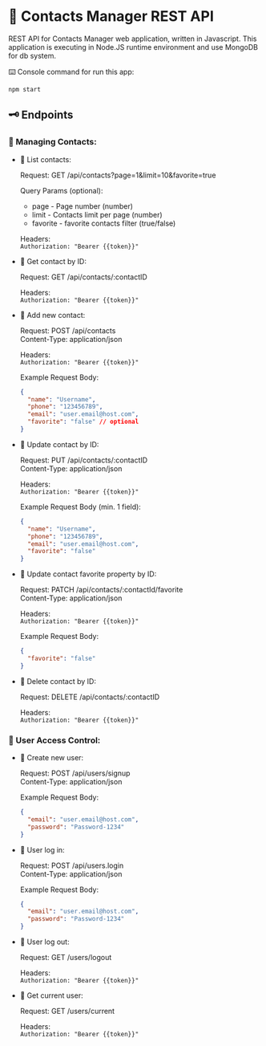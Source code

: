 # 📇 Contacts Manager REST API

REST API for Contacts Manager web application, written in Javascript.
This application is executing in Node.JS runtime environment and use MongoDB for db system.

⌨️ Console command for run this app:

```shell
npm start
```

## 🗝️ Endpoints

### 👥 Managing Contacts:

- 📡 List contacts:

  Request: GET /api/contacts?page=1&limit=10&favorite=true

  Query Params (optional):

  - page - Page number (number)
  - limit - Contacts limit per page (number)
  - favorite - favorite contacts filter (true/false)

  Headers:  
  `Authorization: "Bearer {{token}}"`

- 📡 Get contact by ID:

  Request: GET /api/contacts/:contactID

  Headers:  
  `Authorization: "Bearer {{token}}"`

- 📡 Add new contact:

  Request: POST /api/contacts  
  Content-Type: application/json

  Headers:  
  `Authorization: "Bearer {{token}}"`

  Example Request Body:

  ```json
  {
    "name": "Username",
    "phone": "123456789",
    "email": "user.email@host.com",
    "favorite": "false" // optional
  }
  ```

- 📡 Update contact by ID:

  Request: PUT /api/contacts/:contactID  
  Content-Type: application/json

  Headers:  
  `Authorization: "Bearer {{token}}"`

  Example Request Body (min. 1 field):

  ```json
  {
    "name": "Username",
    "phone": "123456789",
    "email": "user.email@host.com",
    "favorite": "false"
  }
  ```

- 📡 Update contact favorite property by ID:

  Request: PATCH /api/contacts/:contactId/favorite  
  Content-Type: application/json

  Headers:  
  `Authorization: "Bearer {{token}}"`

  Example Request Body:

  ```json
  {
    "favorite": "false"
  }
  ```

- 📡 Delete contact by ID:

  Request: DELETE /api/contacts/:contactID

  Headers:  
  `Authorization: "Bearer {{token}}"`

### 👤 User Access Control:

- 📡 Create new user:

  Request: POST /api/users/signup  
  Content-Type: application/json

  Example Request Body:

  ```json
  {
    "email": "user.email@host.com",
    "password": "Password-1234"
  }
  ```

- 📡 User log in:

  Request: POST /api/users.login  
  Content-Type: application/json

  Example Request Body:

  ```json
  {
    "email": "user.email@host.com",
    "password": "Password-1234"
  }
  ```

- 📡 User log out:

  Request: GET /users/logout

  Headers:  
  `Authorization: "Bearer {{token}}"`

- 📡 Get current user:

  Request: GET /users/current

  Headers:  
  `Authorization: "Bearer {{token}}"`
